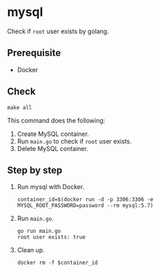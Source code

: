 # mysql

Check if `root` user exists by golang.

## Prerequisite

- Docker

## Check

```
make all
```

This command does the following:
1. Create MySQL container.
1. Run `main.go` to check if `root` user exists.
1. Delete MySQL container.

## Step by step

1. Run mysql with Docker.

    ```
    container_id=$(docker run -d -p 3306:3306 -e MYSQL_ROOT_PASSWORD=password --rm mysql:5.7)
    ```

1. Run `main.go`.

    ```
    go run main.go
    root user exists: true
    ```

1. Clean up.

    ```
    docker rm -f $container_id
    ```
